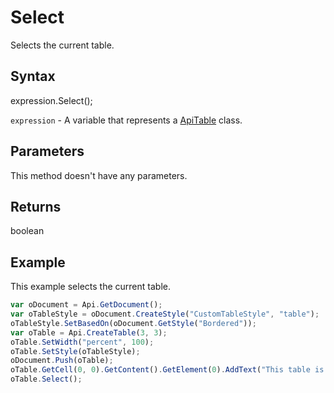 # Select

Selects the current table.

## Syntax

expression.Select();

`expression` - A variable that represents a [ApiTable](../ApiTable.md) class.

## Parameters

This method doesn't have any parameters.

## Returns

boolean

## Example

This example selects the current table.

```javascript
var oDocument = Api.GetDocument();
var oTableStyle = oDocument.CreateStyle("CustomTableStyle", "table");
oTableStyle.SetBasedOn(oDocument.GetStyle("Bordered"));
var oTable = Api.CreateTable(3, 3);
oTable.SetWidth("percent", 100);
oTable.SetStyle(oTableStyle);
oDocument.Push(oTable);
oTable.GetCell(0, 0).GetContent().GetElement(0).AddText("This table is selected.");
oTable.Select();
```

